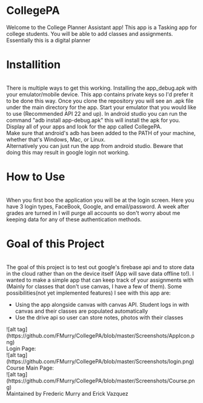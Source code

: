 # CollegePA
Welcome to the College Planner Assistant app! This app is a Tasking app for college students. You will be able to add classes and     assignments. Essentially this is a digital planner

<h1>Installition</h1>
<br>
There is multiple ways to get this working. Installing the app_debug.apk with your emulator/mobile device. This app contains private keys so I'd prefer it to be done this way. Once you clone the repository you will see an .apk file  under the main directory for the app. Start your emulator that you would like to use (Recommended API 22 and up). In android studio you can run the command "adb install app-debug.apk" this will install the apk for you. Display all of your apps and look for the app called CollegePA.
<br>
Make sure that android's adb has been added to the PATH of your machine, whether that's Windows, Mac, or Linux.
<br>
Alternatively you can just run the app from android studio. Beware that doing this may result in google login not working.

<h1>How to Use</h1>
<br>
When you first boo the application you will be at the login screen. Here you have 3 login types, FaceBook, Google, and email/password. A week after grades are turned in I will purge all accounts so don't worry about me keeping data for any of these authentication methods.


<h1>Goal of this Project</h1>
<br>
The goal of this project is to test out google's firebase api and to store data in the cloud rather than on the device itself (App will save data offline to!). I wanted to make a simple app that can keep track of your assignments with (Mainly for classes that don't use canvas, I have a few of them). Some possibilities(not yet implemented features) I see with this app are:
<ul>
	<li>
	Using the app alongside canvas with canvas API. Student logs in with canvas and their classes are populated automatically
	</li>
	<li>
	Use the drive api so user can store notes, photos with their classes
	</li>
</ul>
![alt tag](https://github.com/FMurry/CollegePA/blob/master/Screenshots/AppIcon.png)
<br>
Login Page:
<br>
![alt tag](https://github.com/FMurry/CollegePA/blob/master/Screenshots/login.png)
<br>
Course Main Page:
<br>
![alt tag](https://github.com/FMurry/CollegePA/blob/master/Screenshots/Course.png)

<br>
Maintained by Frederic Murry and Erick Vazquez

